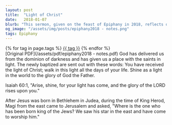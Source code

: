 ```yaml
---
layout: post
title:  "Light of Christ"
date:   2018-01-07
blurb: "This sermon, given on the feast of Epiphany in 2018, reflects on the biblical passages Isaiah 60:1 and Matthew 2:1ff. It emphasizes the transformative power of baptism and the divine light that is bestowed upon the baptized. The sermon also discusses the journey of the Magi, who were guided by a star to the newborn king of the Jews."
og_image: "/assets/img/posts/epiphany2018 - notes.png"
tags: Epiphany
---    
```

<div class="tag-pills">
    {% for tag in page.tags %}
    <a href="{{ site.baseurl }}/tag/{{ tag | slugify }}" class="tag-pill">{{ tag }}</a>
    {% endfor %}
</div>
[Original PDF](/assets/pdf/epiphany2018 - notes.pdf)
God has delivered us from the dominion of darkness and has given us a place with the saints in light. The newly baptized are sent out with these words: You have received the light of Christ; walk in this light all the days of your life. Shine as a light in the world to the glory of God the Father.

Isaiah 60:1, "Arise, shine, for your light has come, and the glory of the LORD rises upon you."

After Jesus was born in Bethlehem in Judea, during the time of King Herod, Magi from the east came to Jerusalem and asked, "Where is the one who has been born king of the Jews? We saw his star in the east and have come to worship him."
